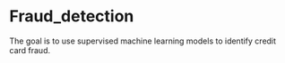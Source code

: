 # Fraud_detection

The goal is to use supervised machine learning models to identify credit card fraud.

